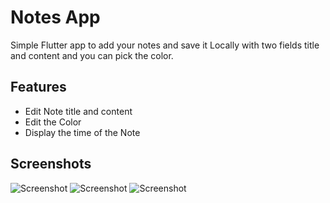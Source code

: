 
# Notes App

Simple Flutter app to add your notes and save it Locally with two fields title and content and you can pick the color.


## Features

- Edit Note title and content
- Edit the Color
- Display the time of the Note



## Screenshots

![Screenshot](first.jpg)
![Screenshot](second.jpg)
![Screenshot](third.jpg)

